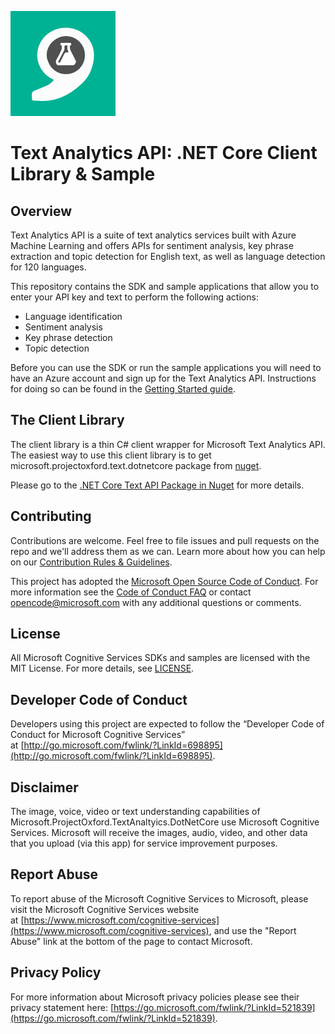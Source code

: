 ![Text Analytics](Docs/Images/TextAnalytics.png)

# Text Analytics API: .NET Core Client Library & Sample

## Overview
Text Analytics API is a suite of text analytics services built with Azure Machine Learning and offers APIs for sentiment analysis, key phrase extraction and topic detection for English text, as well as language detection for 120 languages.

This repository contains the SDK and sample applications that allow you to enter your API key and text to perform the following actions:
- Language identification
- Sentiment analysis
- Key phrase detection
- Topic detection

Before you can use the SDK or run the sample applications you will need to have an Azure account and sign up for the Text Analytics API. Instructions for doing so can be found in the [Getting Started guide](/Docs/getting-started.md).

## The Client Library
The client library is a thin C\# client wrapper for Microsoft Text Analytics API. The easiest way to use this client library is to get microsoft.projectoxford.text.dotnetcore package from [nuget](http://nuget.org).

Please go to the [.NET Core Text API Package in Nuget](https://www.nuget.org/packages/Microsoft.ProjectOxford.Text.DotNetCore/) for more details.

## Contributing
Contributions are welcome. Feel free to file issues and pull requests on the repo and we'll address them as we can. Learn more about how you can help on our [Contribution Rules & Guidelines](/CONTRIBUTING.md).

This project has adopted the [Microsoft Open Source Code of Conduct](https://opensource.microsoft.com/codeofconduct/). For more information see the [Code of Conduct FAQ](https://opensource.microsoft.com/codeofconduct/faq/) or contact [opencode@microsoft.com](mailto:opencode@microsoft.com) with any additional questions or comments.

## License
All Microsoft Cognitive Services SDKs and samples are licensed with the MIT License. For more details, see [LICENSE](/LICENSE.md).

## Developer Code of Conduct
Developers using this project are expected to follow the “Developer Code of Conduct for Microsoft Cognitive Services” at [http://go.microsoft.com/fwlink/?LinkId=698895](http://go.microsoft.com/fwlink/?LinkId=698895).

## Disclaimer
The image, voice, video or text understanding capabilities of Microsoft.ProjectOxford.TextAnaltyics.DotNetCore use Microsoft Cognitive Services. Microsoft will receive the images, audio, video, and other data that you upload (via this app) for service improvement purposes.

## Report Abuse
To report abuse of the Microsoft Cognitive Services to Microsoft, please visit the Microsoft Cognitive Services website at [https://www.microsoft.com/cognitive-services](https://www.microsoft.com/cognitive-services), and use the "Report Abuse" link at the bottom of the page to contact Microsoft.

## Privacy Policy
For more information about Microsoft privacy policies please see their privacy statement here: [https://go.microsoft.com/fwlink/?LinkId=521839](https://go.microsoft.com/fwlink/?LinkId=521839).

